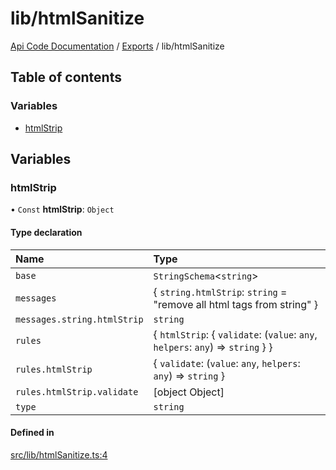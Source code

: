 # lib/htmlSanitize
 
[Api Code Documentation](../README.md) / [Exports](../modules.md) / lib/htmlSanitize

## Table of contents

### Variables

- [htmlStrip](lib_htmlSanitize.md#htmlstrip)

## Variables

### htmlStrip

• `Const` **htmlStrip**: `Object`

#### Type declaration

| Name | Type |
| :------ | :------ |
| `base` | `StringSchema`<`string`\> |
| `messages` | { `string.htmlStrip`: `string` = "remove all html tags from string" } |
| `messages.string.htmlStrip` | `string` |
| `rules` | { `htmlStrip`: { `validate`: (`value`: `any`, `helpers`: `any`) => `string`  }  } |
| `rules.htmlStrip` | { `validate`: (`value`: `any`, `helpers`: `any`) => `string`  } |
| `rules.htmlStrip.validate` | [object Object] |
| `type` | `string` |

#### Defined in

[src/lib/htmlSanitize.ts:4](https://github.com/openkfw/TruBudget/blob/4d7fd4be/api/src/lib/htmlSanitize.ts#L4)
